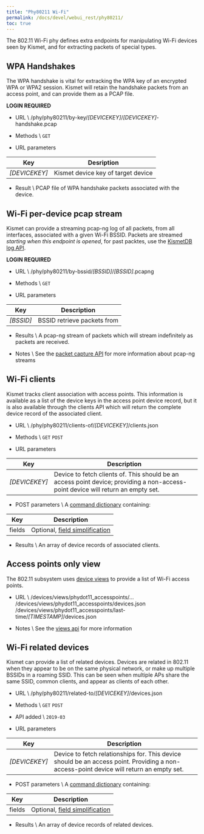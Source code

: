 ```yaml
---
title: "Phy80211 Wi-Fi"
permalink: /docs/devel/webui_rest/phy80211/
toc: true
---
```

The 802.11 Wi-Fi phy defines extra endpoints for manipulating Wi-Fi devices seen by Kismet, and for extracting packets of special types.

## WPA Handshakes
The WPA handshake is vital for extracking the WPA key of an encrypted WPA or WPA2 session.  Kismet will retain the handshake packets from an access point, and can provide them as a PCAP file.

__LOGIN REQUIRED__

* URL \\
        /phy/phy80211/by-key/*[DEVICEKEY]*/*[DEVICEKEY]*-handshake.pcap

* Methods \\
        `GET`

* URL parameters

| Key | Desription |
| --- | ---------- |
| *[DEVICEKEY]* | Kismet device key of target device |

* Result \\
        PCAP file of WPA handshake packets associated with the device.

## Wi-Fi per-device pcap stream
Kismet can provide a streaming pcap-ng log of all packets, from all interfaces, associated with a given Wi-Fi BSSID.  Packets are streamed _starting when this endpoint is opened_, for past packtes, use the [KismetDB log API](/docs/devel/webui_rest/kismetdb/).

__LOGIN REQUIRED__

* URL \\
        /phy/phy80211/by-bssid/*[BSSID]*/*[BSSID]*.pcapng

* Methods \\
        `GET`

* URL parameters

| Key | Description |
| - | - |
| *[BSSID]* | BSSID retrieve packets from |

* Results \\
        A pcap-ng stream of packets which will stream indefinitely as packets are received.

* Notes \\
        See the [packet capture API](/docs/devel/webui-rest/packet_capture/) for more information about pcap-ng streams

## Wi-Fi clients
Kismet tracks client association with access points.  This information is available as a list of the device keys in the access point device record, but it is also available through the clients API which will return the complete device record of the associated client.

* URL \\
        /phy/phy80211/clients-of/*[DEVICEKEY]*/clients.json

* Methods \\
        `GET` `POST`

* URL parameters

| Key | Description |
| - | - |
| *[DEVICEKEY]* | Device to fetch clients of.  This should be an access point device; providing a non-access-point device will return an empty set. |

* POST parameters \\
A [command dictionary](/docs/devel/webui_rest/commands/) containing:

| Key | Description |
| --- | ----------- |
| fields  | Optional, [field simplification](/docs/devel/webui_rest/commands/#field-specifications) |

* Results \\
        An array of device records of associated clients.

## Access points only view
The 802.11 subsystem uses [device views](/docs/devel/webui_rest/device_views/) to provide a list of Wi-Fi access points.

* URL \\
        /devices/views/phydot11_accesspoints/...
        /devices/views/phydot11_accesspoints/devices.json
        /devices/views/phydot11_accesspoints/last-time/*[TIMESTAMP]*/devices.json

* Notes \\
        See the [views api](/docs/devel/webui_rest/device_views/) for more information

## Wi-Fi related devices
Kismet can provide a list of related devices.  Devices are related in 802.11 when they appear to be on the same physical network, or make up multiple BSSIDs in a roaming SSID.  This can be seen when multiple APs share the same SSID, common clients, and appear as clients of each other.

* URL \\
        /phy/phy80211/related-to/*[DEVICEKEY]*/devices.json

* Methods \\
        `GET` `POST`

* API added \\
        `2019-03`

* URL parameters

| Key | Description |
| - | - |
| *[DEVICEKEY]* | Device to fetch relationships for.  This device should be an access point.  Providing a non-access-point device will return an empty set. |

* POST parameters \\
A [command dictionary](/docs/devel/webui_rest/commands/) containing:

| Key | Description |
| --- | ----------- |
| fields  | Optional, [field simplification](/docs/devel/webui_rest/commands/#field-specifications) |

* Results \\
        An array of device records of related devices.

